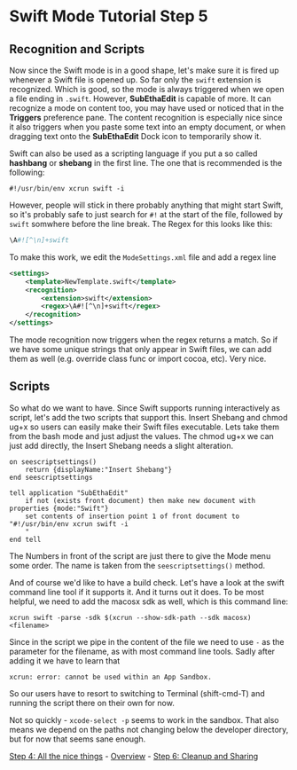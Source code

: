 # Swift Mode Tutorial Step 5
## Recognition and Scripts

Now since the Swift mode is in a good shape, let's make sure it is fired up whenever a Swift file is opened up. So far only the `swift` extension is recognized. Which is good, so the mode is always triggered when we open a file ending in `.swift`. However, __SubEthaEdit__ is capable of more. It can recognize a mode on content too, you may have used or noticed that in the __Triggers__ preference pane. The content recognition is especially nice since it also triggers when you paste some text into an empty document, or when dragging text onto the __SubEthaEdit__ Dock icon to temporarily show it.

Swift can also be used as a scripting language if you put a so called __hashbang__ or __shebang__ in the first line. The one that is recommended is the following:

	#!/usr/bin/env xcrun swift -i 
 
However, people will stick in there probably anything that might start Swift, so it's probably safe to just search for `#!` at the start of the file, followed by `swift` somwhere before the line break. The Regex for this looks like this:

```Ruby
\A#![^\n]+swift
```

To make this work, we edit the `ModeSettings.xml` file and add a regex line

```xml
<settings>
	<template>NewTemplate.swift</template>
	<recognition>
		<extension>swift</extension>
		<regex>\A#![^\n]+swift</regex>
	</recognition>
</settings>
```

The mode recognition now triggers when the regex returns a match. So if we have some unique strings that only appear in Swift files, we can add them as well (e.g. override class func or import cocoa, etc). Very nice.


## Scripts

So what do we want to have. Since Swift supports running interactively as script, let's add the two scripts that support this. Insert Shebang and chmod ug+x so users can easily make their Swift files executable. Lets take them from the bash mode and just adjust the values. The chmod ug+x we can just add directly, the Insert Shebang needs a slight alteration.

```AppleScript
on seescriptsettings()
	return {displayName:"Insert Shebang"}
end seescriptsettings

tell application "SubEthaEdit"
	if not (exists front document) then make new document with properties {mode:"Swift"}
	set contents of insertion point 1 of front document to "#!/usr/bin/env xcrun swift -i
	"
end tell
```

The Numbers in front of the script are just there to give the Mode menu some order. The name is taken from the `seescriptsettings()`  method.

And of course we'd like to have a build check. Let's have a look at the swift command line tool if it supports it. And it turns out it does. To be most helpful, we need to add the macosx sdk as well, which is this command line:

```Shell
xcrun swift -parse -sdk $(xcrun --show-sdk-path --sdk macosx) <filename> 
```

Since in the script we pipe in the content of the file we need to use `-` as the parameter for the filename, as with most command line tools. Sadly after adding it we have to learn that

```Shell
xcrun: error: cannot be used within an App Sandbox.
```

So our users have to resort to switching to Terminal (shift-cmd-T) and running the script there on their own for now. 

Not so quickly - `xcode-select -p` seems to work in the sandbox. That also means we depend on the paths not changing below the developer directory, but for now that seems sane enough.



<!-- Tutorial Navigation -->
[Step 4: All the nice things](../SwiftModeStep4) - [Overview](..) - [Step 6: Cleanup and Sharing](../SwiftModeStep6)
